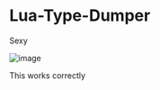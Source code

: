 # Lua-Type-Dumper
Sexy


![image](https://user-images.githubusercontent.com/92256387/163693342-acf01aa9-be86-461f-85a8-8a2edef0ce22.png) 

This works correctly
